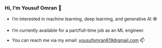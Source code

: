 ### Hi, I’m Yousuf Omran 👋

- I’m interested in machine learning, deep learning, and generative AI 🕸

- I’m currently available for a part/full-time job as an ML engineer.

- You can reach me via my email: yousufomran619@gmail.com 📫
